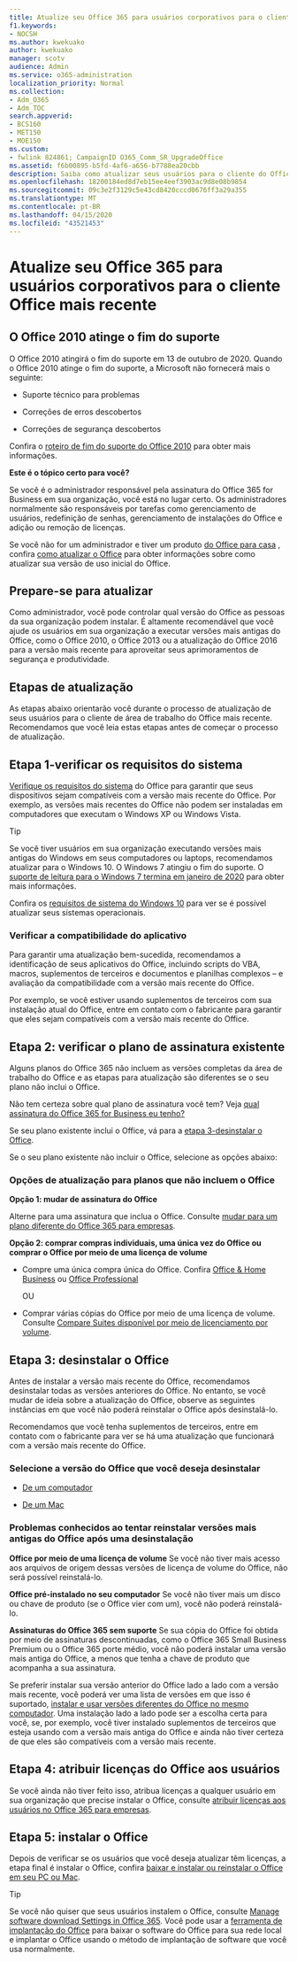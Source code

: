 ```yaml
---
title: Atualize seu Office 365 para usuários corporativos para o cliente Office mais recente
f1.keywords:
- NOCSH
ms.author: kwekuako
author: kwekuako
manager: scotv
audience: Admin
ms.service: o365-administration
localization_priority: Normal
ms.collection:
- Adm_O365
- Adm_TOC
search.appverid:
- BCS160
- MET150
- MOE150
ms.custom:
- fwlink 824861; CampaignID O365_Comm_SR_UpgradeOffice
ms.assetid: f6b00895-b5fd-4af6-a656-b7788ea20cbb
description: Saiba como atualizar seus usuários para o cliente do Office mais recente.
ms.openlocfilehash: 18200184ed8d7eb15ee4eef3903ac9d8e08b9854
ms.sourcegitcommit: 09c3e2f3129c5e43cd8420cccd0676ff3a29a355
ms.translationtype: MT
ms.contentlocale: pt-BR
ms.lasthandoff: 04/15/2020
ms.locfileid: "43521453"
---
```

# <a name="upgrade-your-office-365-for-business-users-to-the-latest-office-client"></a>Atualize seu Office 365 para usuários corporativos para o cliente Office mais recente

## <a name="office-2010-reaches-end-of-support"></a>O Office 2010 atinge o fim do suporte

O Office 2010 atingirá o fim do suporte em 13 de outubro de 2020. Quando o Office 2010 atinge o fim do suporte, a Microsoft não fornecerá mais o seguinte:

- Suporte técnico para problemas

- Correções de erros descobertos

- Correções de segurança descobertos

Confira o [roteiro de fim do suporte do Office 2010](https://docs.microsoft.com/deployoffice/office-2010-end-support-roadmap) para obter mais informações.

 **Este é o tópico certo para você?**
  
 Se você é o administrador responsável pela assinatura do Office 365 for Business em sua organização, você está no lugar certo. Os administradores normalmente são responsáveis por tarefas como gerenciamento de usuários, redefinição de senhas, gerenciamento de instalações do Office e adição ou remoção de licenças.

 Se você não for um administrador e tiver um produto [do Office para casa](https://support.office.com/article/28cbc8cf-1332-4f04-9123-9b660abb629e.aspx#BKMK_OfficePlans) , confira [como atualizar o Office](https://support.office.com/article/ee68f6cf-422f-464a-82ec-385f65391350.aspx) para obter informações sobre como atualizar sua versão de uso inicial do Office.

## <a name="get-ready-to-upgrade"></a>Prepare-se para atualizar

Como administrador, você pode controlar qual versão do Office as pessoas da sua organização podem instalar. É altamente recomendável que você ajude os usuários em sua organização a executar versões mais antigas do Office, como o Office 2010, o Office 2013 ou a atualização do Office 2016 para a versão mais recente para aproveitar seus aprimoramentos de segurança e produtividade.

## <a name="upgrade-steps"></a>Etapas de atualização

As etapas abaixo orientarão você durante o processo de atualização de seus usuários para o cliente de área de trabalho do Office mais recente. Recomendamos que você leia estas etapas antes de começar o processo de atualização.
  
## <a name="step-1---check-system-requirements"></a>Etapa 1-verificar os requisitos do sistema

[Verifique os requisitos do sistema](https://products.office.com/office-system-requirements) do Office para garantir que seus dispositivos sejam compatíveis com a versão mais recente do Office. Por exemplo, as versões mais recentes do Office não podem ser instaladas em computadores que executam o Windows XP ou Windows Vista.
  
> [!TIP]
> Se você tiver usuários em sua organização executando versões mais antigas do Windows em seus computadores ou laptops, recomendamos atualizar para o Windows 10. O Windows 7 atingiu o fim do suporte. O [suporte de leitura para o Windows 7 termina em janeiro de 2020](https://www.microsoft.com/microsoft-365/windows/end-of-windows-7-support?rtc=1) para obter mais informações.

Confira os [requisitos de sistema do Windows 10](https://www.microsoft.com/windows/windows-10-specifications) para ver se é possível atualizar seus sistemas operacionais.

### <a name="check-application-compatibility"></a>Verificar a compatibilidade do aplicativo

Para garantir uma atualização bem-sucedida, recomendamos a identificação de seus aplicativos do Office, incluindo scripts do VBA, macros, suplementos de terceiros e documentos e planilhas complexos – e avaliação da compatibilidade com a versão mais recente do Office.
  
Por exemplo, se você estiver usando suplementos de terceiros com sua instalação atual do Office, entre em contato com o fabricante para garantir que eles sejam compatíveis com a versão mais recente do Office.
  
## <a name="step-2---check-your-existing-subscription-plan"></a>Etapa 2: verificar o plano de assinatura existente

Alguns planos do Office 365 não incluem as versões completas da área de trabalho do Office e as etapas para atualização são diferentes se o seu plano não inclui o Office.
  
Não tem certeza sobre qual plano de assinatura você tem? Veja [qual assinatura do Office 365 for Business eu tenho?](../admin-overview/what-subscription-do-i-have.md)
  
Se seu plano existente inclui o Office, vá para a [etapa 3-desinstalar o Office](#step-3---uninstall-office).
  
Se o seu plano existente não incluir o Office, selecione as opções abaixo:
  
### <a name="upgrade-options-for-plans-that-dont-include-office"></a>Opções de atualização para planos que não incluem o Office

 **Opção 1: mudar de assinatura do Office**

Alterne para uma assinatura que inclua o Office. Consulte [mudar para um plano diferente do Office 365 para empresas](../../commerce/subscriptions/switch-to-a-different-plan.md).

**Opção 2: comprar compras individuais, uma única vez do Office ou comprar o Office por meio de uma licença de volume**

 - Compre uma única compra única do Office. Confira [Office &amp; Home Business](https://products.office.com/home-and-business) ou [Office Professional](https://products.office.com/professional)

     OU

 - Comprar várias cópias do Office por meio de uma licença de volume. Consulte [Compare Suites disponível por meio de licenciamento por volume](https://products.office.com/business/microsoft-office-volume-licensing-suites-comparison).

## <a name="step-3---uninstall-office"></a>Etapa 3: desinstalar o Office

Antes de instalar a versão mais recente do Office, recomendamos desinstalar todas as versões anteriores do Office. No entanto, se você mudar de ideia sobre a atualização do Office, observe as seguintes instâncias em que você não poderá reinstalar o Office após desinstalá-lo.
  
Recomendamos que você tenha suplementos de terceiros, entre em contato com o fabricante para ver se há uma atualização que funcionará com a versão mais recente do Office.

### <a name="select-the-version-of-office-you-want-to-uninstall"></a>Selecione a versão do Office que você deseja desinstalar

- [De um computador](https://support.office.com/article/9dd49b83-264a-477a-8fcc-2fdf5dbf61d8.aspx)

- [De um Mac](https://support.office.com/article/eefa1199-5b58-43af-8a3d-b73dc1a8cae3.aspx)
  
### <a name="known-issues-trying-to-reinstall-older-versions-of-office-after-an-uninstall"></a>Problemas conhecidos ao tentar reinstalar versões mais antigas do Office após uma desinstalação

 **Office por meio de uma licença de volume** Se você não tiver mais acesso aos arquivos de origem dessas versões de licença de volume do Office, não será possível reinstalá-lo.

 **Office pré-instalado no seu computador** Se você não tiver mais um disco ou chave de produto (se o Office vier com um), você não poderá reinstalá-lo.

 **Assinaturas do Office 365 sem suporte** Se sua cópia do Office foi obtida por meio de assinaturas descontinuadas, como o Office 365 Small Business Premium ou o Office 365 porte médio, você não poderá instalar uma versão mais antiga do Office, a menos que tenha a chave de produto que acompanha a sua assinatura.

Se preferir instalar sua versão anterior do Office lado a lado com a versão mais recente, você poderá ver uma lista de versões em que isso é suportado, [instalar e usar versões diferentes do Office no mesmo computador](https://support.office.com/article/6ebb44ce-18a3-43f9-a187-b78c513788bf.aspx). Uma instalação lado a lado pode ser a escolha certa para você, se, por exemplo, você tiver instalado suplementos de terceiros que esteja usando com a versão mais antiga do Office e ainda não tiver certeza de que eles são compatíveis com a versão mais recente.

## <a name="step-4---assign-office-licenses-to-users"></a>Etapa 4: atribuir licenças do Office aos usuários

Se você ainda não tiver feito isso, atribua licenças a qualquer usuário em sua organização que precise instalar o Office, consulte [atribuir licenças aos usuários no Office 365 para empresas](../manage/assign-licenses-to-users.md).
  
## <a name="step-5---install-office"></a>Etapa 5: instalar o Office

Depois de verificar se os usuários que você deseja atualizar têm licenças, a etapa final é instalar o Office, confira [baixar e instalar ou reinstalar o Office em seu PC ou Mac](https://support.office.com/article/4414eaaf-0478-48be-9c42-23adc4716658.aspx).
  
> [!TIP]
> Se você não quiser que seus usuários instalem o Office, consulte [Manage software download Settings in Office 365](https://docs.microsoft.com/DeployOffice/manage-software-download-settings-office-365). Você pode usar a [ferramenta de implantação do Office](https://docs.microsoft.com/DeployOffice/overview-of-the-office-2016-deployment-tool) para baixar o software do Office para sua rede local e implantar o Office usando o método de implantação de software que você usa normalmente.
